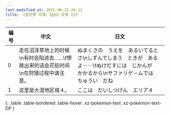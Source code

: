 ```yaml
---
last_modified_at: 2021-06-22 20:12
title: 《宝可梦 珍珠／钻石》文本 225
---
```

| 编号 | 中文 | 日文 |
| ---- | ---- | ---- |
| 0 | 走在沼泽草地上的时候\n有时会陷进去……\f想跳出来的话会花些时间\n在狩猎过程中请注意。 | ぬまくさの　うえを　あるいてるとさ\nしずんでしまう　ときが　あるよ⋯⋯\fぬけだすには　じかんが　かかるから\nサファリゲ－ムでは　ちゅうい　だね |
| 1 | 这里是大湿地区域４。 | ここは　だいしつげん　エリア４ |
{: .table .table-bordered .table-hover .xz-pokemon-text .xz-pokemon-text-DP }